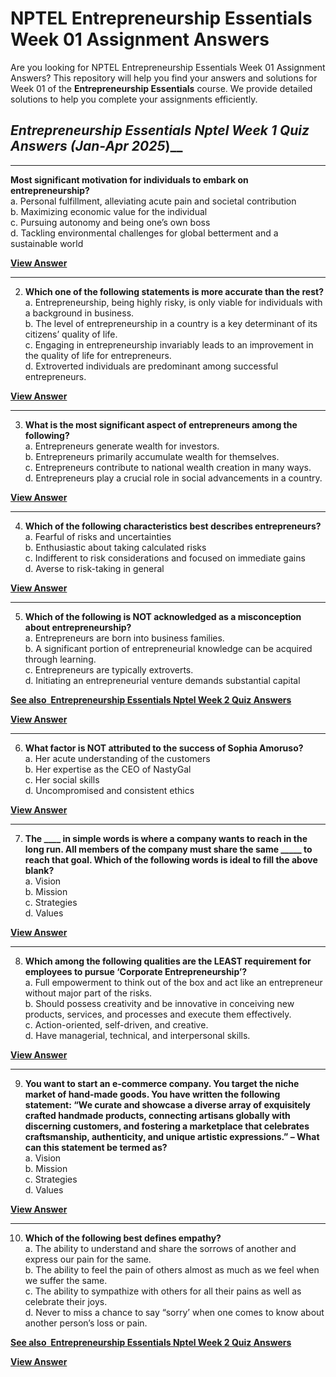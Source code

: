 # NPTEL Entrepreneurship Essentials Week 01 Assignment Answers

Are you looking for NPTEL Entrepreneurship Essentials Week 01 Assignment Answers? This repository will help you find your answers and solutions for Week 01 of the **Entrepreneurship Essentials** course. We provide detailed solutions to help you complete your assignments efficiently.

## _Entrepreneurship Essentials Nptel Week 1 Quiz Answers (Jan-Apr 2025_)__

***

**Most significant motivation for individuals to embark on entrepreneurship?**\
a. Personal fulfillment, alleviating acute pain and societal contribution\
b. Maximizing economic value for the individual\
c. Pursuing autonomy and being one’s own boss\
d. Tackling environmental challenges for global betterment and a sustainable world

**[**View Answer**](https://my.progiez.com/courses/entrepreneurship-essentials-nptel-answers/)**

***

2. **Which one of the following statements is more accurate than the rest?**\
   a. Entrepreneurship, being highly risky, is only viable for individuals with a background in business.\
   b. The level of entrepreneurship in a country is a key determinant of its citizens’ quality of life.\
   c. Engaging in entrepreneurship invariably leads to an improvement in the quality of life for entrepreneurs.\
   d. Extroverted individuals are predominant among successful entrepreneurs.

**[**View Answer**](https://my.progiez.com/courses/entrepreneurship-essentials-nptel-answers/)**

***

3. **What is the most significant aspect of entrepreneurs among the following?**\
   a. Entrepreneurs generate wealth for investors.\
   b. Entrepreneurs primarily accumulate wealth for themselves.\
   c. Entrepreneurs contribute to national wealth creation in many ways.\
   d. Entrepreneurs play a crucial role in social advancements in a country.

**[**View Answer**](https://my.progiez.com/courses/entrepreneurship-essentials-nptel-answers/)**

***

4. **Which of the following characteristics best describes entrepreneurs?**\
   a. Fearful of risks and uncertainties\
   b. Enthusiastic about taking calculated risks\
   c. Indifferent to risk considerations and focused on immediate gains\
   d. Averse to risk-taking in general

**[**View Answer**](https://my.progiez.com/courses/entrepreneurship-essentials-nptel-answers/)**

***

5. **Which of the following is NOT acknowledged as a misconception about entrepreneurship?**\
   a. Entrepreneurs are born into business families.\
   b. A significant portion of entrepreneurial knowledge can be acquired through learning.\
   c. Entrepreneurs are typically extroverts.\
   d. Initiating an entrepreneurial venture demands substantial capital

[****See also**  **Entrepreneurship Essentials Nptel Week 2 Quiz Answers****](https://progiez.com/entrepreneurship-essentials-nptel-week-2-quiz-answers)

**[**View Answer**](https://my.progiez.com/courses/entrepreneurship-essentials-nptel-answers/)**

***

6. **What factor is NOT attributed to the success of Sophia Amoruso?**\
   a. Her acute understanding of the customers\
   b. Her expertise as the CEO of NastyGal\
   c. Her social skills\
   d. Uncompromised and consistent ethics

**[**View Answer**](https://my.progiez.com/courses/entrepreneurship-essentials-nptel-answers/)**

***

7. **The \_\_\_\_ in simple words is where a company wants to reach in the long run. All members of the company must share the same \_\_\_\_\_ to reach that goal. Which of the following words is ideal to fill the above blank?**\
   a. Vision\
   b. Mission\
   c. Strategies\
   d. Values

**[**View Answer**](https://my.progiez.com/courses/entrepreneurship-essentials-nptel-answers/)**

***

8. **Which among the following qualities are the LEAST requirement for employees to pursue ‘Corporate Entrepreneurship’?**\
   a. Full empowerment to think out of the box and act like an entrepreneur without major part of the risks.\
   b. Should possess creativity and be innovative in conceiving new products, services, and processes and execute them effectively.\
   c. Action-oriented, self-driven, and creative.\
   d. Have managerial, technical, and interpersonal skills.

**[**View Answer**](https://my.progiez.com/courses/entrepreneurship-essentials-nptel-answers/)**

***

9. **You want to start an e-commerce company. You target the niche market of hand-made goods. You have written the following statement: “We curate and showcase a diverse array of exquisitely crafted handmade products, connecting artisans globally with discerning customers, and fostering a marketplace that celebrates craftsmanship, authenticity, and unique artistic expressions.” – What can this statement be termed as?**\
   a. Vision\
   b. Mission\
   c. Strategies\
   d. Values

**[**View Answer**](https://my.progiez.com/courses/entrepreneurship-essentials-nptel-answers/)**

***

10. **Which of the following best defines empathy?**\
    a. The ability to understand and share the sorrows of another and express our pain for the same.\
    b. The ability to feel the pain of others almost as much as we feel when we suffer the same.\
    c. The ability to sympathize with others for all their pains as well as celebrate their joys.\
    d. Never to miss a chance to say “sorry’ when one comes to know about another person’s loss or pain.

[****See also**  **Entrepreneurship Essentials Nptel Week 2 Quiz Answers****](https://progiez.com/entrepreneurship-essentials-nptel-week-2-quiz-answers)

**[**View Answer**](https://my.progiez.com/courses/entrepreneurship-essentials-nptel-answers/)**
